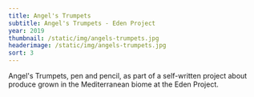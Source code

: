```yaml
---
title: Angel's Trumpets
subtitle: Angel's Trumpets - Eden Project
year: 2019
thumbnail: /static/img/angels-trumpets.jpg
headerimage: /static/img/angels-trumpets.jpg
sort: 3
---
```

Angel's Trumpets, pen and pencil, as part of a self-written project about produce grown in the Mediterranean biome at the Eden Project.